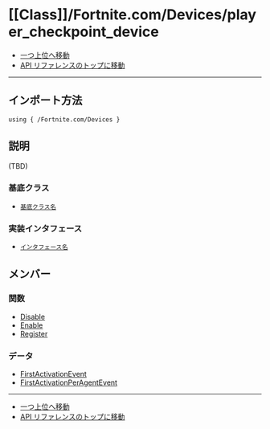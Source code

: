 # [[Class]]/Fortnite.com/Devices/player_checkpoint_device

- [一つ上位へ移動](../main.md)
- [API リファレンスのトップに移動](../../../main.md)

---

## インポート方法

```verse
using { /Fortnite.com/Devices }
```

## 説明

(TBD)

### 基底クラス

- [`基底クラス名`]()

### 実装インタフェース

- [`インタフェース名`]()

## メンバー

### 関数

- [Disable](./F_Disable/main.md)
- [Enable](./F_Enable/main.md)
- [Register](./F_Register/main.md)

### データ

- [FirstActivationEvent](./D_FirstActivationEvent/main.md)
- [FirstActivationPerAgentEvent](./D_FirstActivationPerAgentEvent/main.md)

---

- [一つ上位へ移動](../main.md)
- [API リファレンスのトップに移動](../../../main.md)
